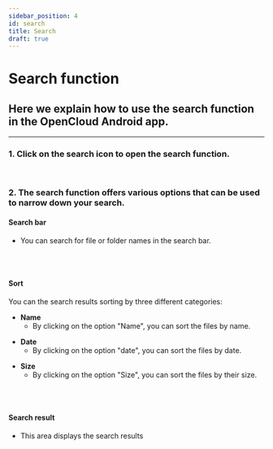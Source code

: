 ```yaml
---
sidebar_position: 4
id: search
title: Search
draft: true
---
```


# Search function

## Here we explain how to use the search function in the OpenCloud Android app.

---

### 1. Click on the search icon to open the search function.
<!-- <img src={require("./img/search/search-symbol.png").default} alt="magnifying glass icon" width="300"/> -->
<br/>

### 2. The search function offers various options that can be used to narrow down your search.

#### Search bar
- You can search for file or folder names in the search bar.
<!-- <img src={require("./img/search/searchbar.png").default} alt="search bar" width="300"/> -->
<br/><br/>

#### Sort
You can the search results sorting by three different categories:
<!-- <img src={require("./img/search/sort-button.png").default} alt="Sort button" width="300"/> -->

- **Name**
    - By clicking on the option "Name", you can sort the files by name.
<!-- <img src={require("./img/search/name.png").default} alt="Sort by name" width="300"/> -->

- **Date**
    - By clicking on the option "date", you can sort the files by date.
<!-- <img src={require("./img/search/date.png").default} alt="Sort by date" width="300"/> -->

- **Size**
    - By clicking on the option "Size", you can sort the files by their size.
<!-- <img src={require("./img/search/size.png").default} alt="Sort by size" width="300"/> -->
<br/><br/>

#### Search result
- This area displays the search results
<!-- <img src={require("./img/search/search-result.png").default} alt="Search results" width="300"/> -->
<br/><br/>
